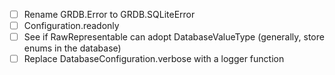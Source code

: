 - [ ] Rename GRDB.Error to GRDB.SQLiteError
- [ ] Configuration.readonly
- [ ] See if RawRepresentable can adopt DatabaseValueType (generally, store enums in the database)
- [ ] Replace DatabaseConfiguration.verbose with a logger function